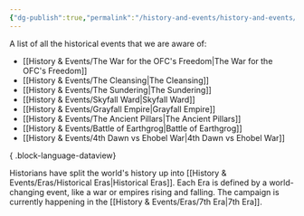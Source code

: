```yaml
---
{"dg-publish":true,"permalink":"/history-and-events/history-and-events/","hideInGraph":true,"updated":"2025-06-10T19:11:47.454+01:00"}
---
```


A list of all the historical events that we are aware of:
- [[History & Events/The War for the OFC's Freedom\|The War for the OFC's Freedom]]
- [[History & Events/The Cleansing\|The Cleansing]]
- [[History & Events/The Sundering\|The Sundering]]
- [[History & Events/Skyfall Ward\|Skyfall Ward]]
- [[History & Events/Grayfall Empire\|Grayfall Empire]]
- [[History & Events/The Ancient Pillars\|The Ancient Pillars]]
- [[History & Events/Battle of Earthgrog\|Battle of Earthgrog]]
- [[History & Events/4th Dawn vs Ehobel War\|4th Dawn vs Ehobel War]]

{ .block-language-dataview}

Historians have split the world's history up into [[History & Events/Eras/Historical Eras\|Historical Eras]]. Each Era is defined by a world-changing event, like a war or empires rising and falling. The campaign is currently happening in the [[History & Events/Eras/7th Era\|7th Era]].